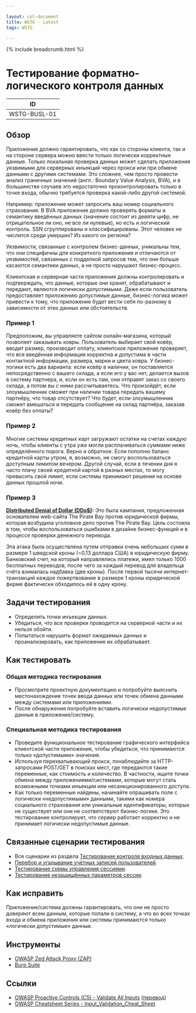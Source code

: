 ```yaml
---

layout: col-document
title: WSTG - Latest
tags: WSTG

---
```


{% include breadcrumb.html %}
# Тестирование форматно-логического контроля данных

|ID          |
|------------|
|WSTG-BUSL-01|

## Обзор

Приложение должно гарантировать, что как со стороны клиента, так и на стороне сервера можно ввести только логически корректные данные. Только локальная проверка данных может сделать приложения уязвимыми для серверных инъекций через прокси или при обмене данными с другими системами. Это сложнее, чем просто провести анализ граничных значений (англ.: Boundary Value Analysis, BVA), и в большинстве случаев это недостаточно проконтролировать только в точке входа, обычно требуется проверка какой-либо другой системой.

Например: приложение может запросить ваш номер социального страхования. В BVA приложение должно проверять форматы и семантику введённых данных (значение состоит из девяти цифр, не отрицательное ли оно, не все ли нулевые), но есть и логический контроль. SSN сгруппированы и классифицированы. Этот человек не числится среди умерших? Из какого он региона?

Уязвимости, связанные с контролем бизнес-данных, уникальны тем, что они специфичны для конкретного приложения и отличаются от уязвимостей, связанных с подделкой запросов тем, что они больше касаются семантики данных, а не просто нарушают бизнес-процесс.

Клиентская и серверная части приложения должны контролировать и подтверждать, что данные, которые они хранят, обрабатывают и передают, являются логически допустимыми. Даже если пользователь предоставляет приложению допустимые данные, бизнес-логика может привести к тому, что приложение будет вести себя по-разному в зависимости от этих данных или обстоятельств.

### Пример 1

Предположим, вы управляете сайтом онлайн-магазина, который позволяет заказывать ковры. Пользователь выбирает свой ковёр, вводит размер, производит оплату, клиентское приложение проверяет, что вся введённая информация корректна и допустима в части контактной информации, размера, марки и цвета ковра. У бизнес-логики есть два варианта: если ковёр в наличии, он поставляется непосредственно с вашего склада, а если его у вас нет, делается вызов в систему партнера, и, если он есть там, они отправят заказ со своего склада, а потом вы с ними рассчитываетесь. Что произойдёт, если злоумышленник сможет при наличии товара передать вашему партнёру, что товар отсутствует? Что будет, если злоумышленник сможет вмешаться и передать сообщение на склад партнёра, заказав ковёр без оплаты?

### Пример 2

Многие системы кредитных карт загружают остатки на счетах каждую ночь, чтобы клиенты с утра уже могли расплачиваться суммами ниже определённого порога. Верно и обратное. Если пополню баланс кредитной карты утром, я, возможно, не смогу воспользоваться доступным лимитом вечером. Другой случай, если в течении дня я часто плачу своей кредитной картой в разных местах, то могу превысить свой лимит, если системы принимают решения на основе данных прошлой ночи.

### Пример 3

**[Distributed Denial of Dollar (DDo$)](https://news.hitb.org/content/pirate-bay-proposes-distributed-denial-dollars-attack-ddo):**
Это была кампания, предложенная основателем web-сайта The Pirate Bay против юридической фирмы, которая возбудила уголовное дело против The Pirate Bay. Цель состояла в том, чтобы воспользоваться ошибками в дизайне бизнес-функций и в процессе проверки денежного перевода.

Эта атака была осуществлена путем отправки очень небольших сумм в размере 1 шведской кроны (~0,13 доллара США) в юридическую фирму.
Банковский счет, на который направлялись платежи, имел только 1000 бесплатных переводов, после чего за каждый перевод для владельца счёта взималась надбавка (две кроны). После первой тысячи интернет-транзакций каждое пожертвование в размере 1 кроны юридической фирме фактически обходилось ей в одну крону.

## Задачи тестирования

- Определить точки инъекции данных.
- Убедиться, что все проверки проводятся на серверной части и их нельзя обойти.
- Попытаться нарушить формат ожидаемых данных и проанализировать, как приложение их обрабатывает.

## Как тестировать

### Общая методика тестирования

- Просмотрите проектную документацию и попробуйте выяснить местонахождение точек ввода данных или точек обмена данными между системами или приложениями.
- После обнаружения попробуйте вставить логически недопустимые данные в приложение/систему.

### Специальная методика тестирования

- Проведите функциональное тестирование графического интерфейса клиентской части приложения, чтобы убедиться, что принимаются только «допустимыми» значения.
- Используя перехватывающий прокси, понаблюдайте за HTTP-запросами POST/GET в поисках мест, где передаются такие переменные, как стоимость и количество. В частности, ищите точки обмена между приложениями/системами, которые могут стать возможными точками инъекции или несанкционированного доступа.
- Как только переменные найдены, начинайте опрашивать поле с логически «недопустимыми» данными, такими как номера социального страхования или уникальные идентификаторы, которых не существует или они не соответствуют бизнес-логике. Это тестирование контролирует, что сервер работает корректно и не принимает логически недопустимые данные.

## Связанные сценарии тестирования

- Все сценарии из раздела [Тестирование контроля входных данных](../07-Input_Validation_Testing/README.md).
- [Перебор и угадывание учётных записей пользователей](../03-Identity_Management_Testing/04-Testing_for_Account_Enumeration_and_Guessable_User_Account.md).
- [Тестирование схемы управления сессиями](../06-Session_Management_Testing/01-Testing_for_Session_Management_Schema.md).
- [Тестирование незащищённых параметров сессии](../06-Session_Management_Testing/04-Testing_for_Exposed_Session_Variables.md).

## Как исправить

Приложение/система должны гарантировать, что они не просто доверяют всем данным, которые попали в систему, а что во всех точках входа и обмена приложения или системы принимаются только «логически допустимые» данные.

## Инструменты

- [OWASP Zed Attack Proxy (ZAP)](https://www.zaproxy.org)
- [Burp Suite](https://portswigger.net/burp)

## Ссылки

- [OWASP Proactive Controls (C5) - Validate All Inputs](https://owasp.org/www-project-proactive-controls/v3/en/c5-validate-inputs) ([перевод](https://github.com/OWASP/www-project-proactive-controls/blob/master/v3/Owasp-top-10-proactive-controls-2018-russian.pdf))
- [OWASP Cheatsheet Series - Input_Validation_Cheat_Sheet](https://cheatsheetseries.owasp.org/cheatsheets/Input_Validation_Cheat_Sheet.html)
